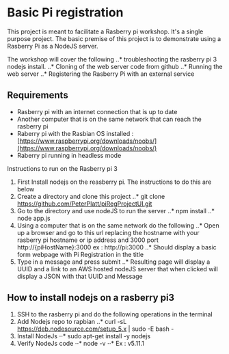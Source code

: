 # Basic Pi registration
This project is meant to facilitate a Rasberry pi workshop. It's a single purpose project. The basic premise of this project is to demonstrate using a Rasberry Pi as a NodeJS server.

The workshop will cover the following
..* troubleshooting the rasberry pi 3 nodejs install.
..* Cloning of the web server code from github
..* Running the web server
..* Registering the Rasberry Pi with an external service 

## Requirements
* Rasberry pi with an internet connection that is up to date
* Another computer that is on the same network that can reach the rasberry pi
* Raberry pi with the Rasbian OS installed : [https://www.raspberrypi.org/downloads/noobs/](https://www.raspberrypi.org/downloads/noobs/)
* Raberry pi running in headless mode 

Instructions to run on the Rasberry pi 3
1. First Install nodejs on the reasberry pi. The instructions to do this are below
1. Create a directory and clone this project 
..* git clone https://github.com/PeterPlatt/piRegProjectUI.git
1. Go to the directory and use nodeJS to run the server
..* npm install
..* node app.js
1. Using a computer that is on the same network do the following
..* Open up a browser and go to this url replacing the hostname with your rasberry pi hostname or ip address and 3000 port http://{piHostName}:3000 ex : http://pi:3000
..* Should display a basic form webpage with Pi Registration  in the title 
1. Type in a message and press submit
..* Resulting page will display a UUID and a link to an AWS hosted nodeJS server that when clicked will display a JSON with that UUID and Message

## How to install nodejs on a rasberry pi3
1. SSH to the rasberry pi and do the following operations in the terminal
1. Add Nodejs repo to rapbian
..* curl -sL https://deb.nodesource.com/setup_5.x | sudo -E bash -
1. Install NodeJs
⋅⋅* sudo apt-get install -y nodejs
1. Verify NodeJs code
⋅⋅* node -v
⋅⋅* Ex : v5.11.1


